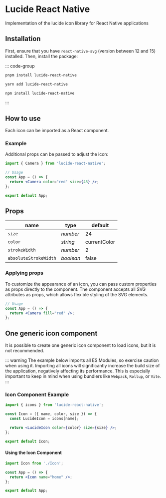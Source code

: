 # Lucide React Native

Implementation of the lucide icon library for React Native applications

## Installation

First, ensure that you have `react-native-svg` (version between 12 and 15) installed. Then, install the package:

::: code-group

```sh [pnpm]
pnpm install lucide-react-native
```

```sh [yarn]
yarn add lucide-react-native
```

```sh [npm]
npm install lucide-react-native
```

:::

## How to use

Each icon can be imported as a React component.

### Example

Additional props can be passed to adjust the icon:

```jsx
import { Camera } from 'lucide-react-native';

// Usage
const App = () => {
  return <Camera color="red" size={48} />;
};

export default App;
```

## Props

| name                  | type      | default      |
| --------------------- | --------- | ------------ |
| `size`                | *number*  | 24           |
| `color`               | *string*  | currentColor |
| `strokeWidth`         | *number*  | 2            |
| `absoluteStrokeWidth` | *boolean* | false        |

### Applying props

To customize the appearance of an icon, you can pass custom properties as props directly to the component. The component accepts all SVG attributes as props, which allows flexible styling of the SVG elements.

```jsx
// Usage
const App = () => {
  return <Camera fill="red" />;
};
```

## One generic icon component

It is possible to create one generic icon component to load icons, but it is not recommended.

::: warning
The example below imports all ES Modules, so exercise caution when using it. Importing all icons will significantly increase the build size of the application, negatively affecting its performance. This is especially important  to keep in mind when using bundlers like `Webpack`, `Rollup`, or `Vite`.
:::

### Icon Component Example

```jsx
import { icons } from 'lucide-react-native';

const Icon = ({ name, color, size }) => {
  const LucideIcon = icons[name];

  return <LucideIcon color={color} size={size} />;
};

export default Icon;
```

#### Using the Icon Component

```jsx
import Icon from './Icon';

const App = () => {
  return <Icon name="home" />;
};

export default App;
```
